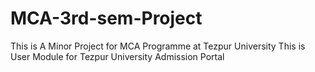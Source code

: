 # MCA-3rd-sem-Project
This is A Minor Project for MCA Programme at Tezpur University 
This is User Module for Tezpur University Admission Portal 
